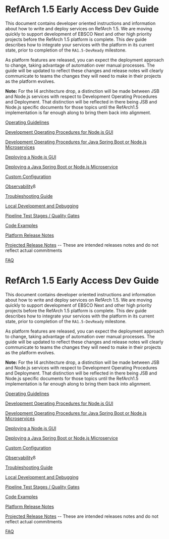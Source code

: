 # RefArch 1.5 Early Access Dev Guide

This document contains developer oriented instructions and information about how to write and deploy services on RefArch 1.5. We are moving quickly to support development of EBSCO Next and other high priority projects before the RefArch 1.5 platform is complete. This dev guide describes how to integrate your services with the platform in its current state, prior to completion of the `RA1.5-DevReady` milestone.

As platform features are released, you can expect the deployment approach to change, taking advantage of automation over manual processes. The guide will be updated to reflect these changes and release notes will clearly communicate to teams the changes they will need to make in their projects as the platform evolves.

__Note:__ For the I4 architecture drop, a distinction will be made between JSB and Node.js services with respect to Development Operating Procedures and Deployment. That distinction will be reflected in there being JSB and Node.js specific documents for those topics until the RefArch1.5 implementation is far enough along to bring them back into alignment.

[Operating Guidelines](/guides/Operating_Guidelines.md)

[Development Operating Procedures for Node.js GUI](/guides/Development_Operating_Procedures.md)

[Development Operating Procedures for Java Spring Boot or Node.js Microservices](/guides/Development_Operating_Procedures_JSB_or_Node_Microservices.md)

[Deploying a Node.js GUI](/guides/Deploy.md)

[Deploying a Java Spring Boot or Node.js Microservice](/guides/Deploy_JSB_or_Node_microservice.md)

[Custom Configuration](/guides/Custom_Configuration.md)

[Observability](/guides/Observability.md)ß

[Troubleshooting Guide](/guides/Troubleshooting_Guide.md)

[Local Development and Debugging](/guides/Local_Dev_and_Debugging.md)

[Pipeline Test Stages / Quality Gates](/guides/Quality_Gates_Medusa.md)

[Code Examples](/guides/Code_Examples.md)

[Platform Release Notes](/guides/Platform_Release_Notes.md)

[Projected Release Notes](/guides/Preliminary_Platform_Release_Notes.md) -- These are intended releases notes and do not reflect actual commitments

[FAQ](/guides/FAQ.md)
# RefArch 1.5 Early Access Dev Guide

This document contains developer oriented instructions and information about how to write and deploy services on RefArch 1.5. We are moving quickly to support development of EBSCO Next and other high priority projects before the RefArch 1.5 platform is complete. This dev guide describes how to integrate your services with the platform in its current state, prior to completion of the `RA1.5-DevReady` milestone.

As platform features are released, you can expect the deployment approach to change, taking advantage of automation over manual processes. The guide will be updated to reflect these changes and release notes will clearly communicate to teams the changes they will need to make in their projects as the platform evolves.

__Note:__ For the I4 architecture drop, a distinction will be made between JSB and Node.js services with respect to Development Operating Procedures and Deployment. That distinction will be reflected in there being JSB and Node.js specific documents for those topics until the RefArch1.5 implementation is far enough along to bring them back into alignment.

[Operating Guidelines](/guides/Operating_Guidelines.md)

[Development Operating Procedures for Node.js GUI](/guides/Development_Operating_Procedures.md)

[Development Operating Procedures for Java Spring Boot or Node.js Microservices](/guides/Development_Operating_Procedures_JSB_or_Node_Microservices.md)

[Deploying a Node.js GUI](/guides/Deploy.md)

[Deploying a Java Spring Boot or Node.js Microservice](/guides/Deploy_JSB_or_Node_microservice.md)

[Custom Configuration](/guides/Custom_Configuration.md)

[Observability](/guides/Observability.md)ß

[Troubleshooting Guide](/guides/Troubleshooting_Guide.md)

[Local Development and Debugging](/guides/Local_Dev_and_Debugging.md)

[Pipeline Test Stages / Quality Gates](/guides/Quality_Gates_Medusa.md)

[Code Examples](/guides/Code_Examples.md)

[Platform Release Notes](/guides/Platform_Release_Notes.md)

[Projected Release Notes](/guides/Preliminary_Platform_Release_Notes.md) -- These are intended releases notes and do not reflect actual commitments

[FAQ](/guides/FAQ.md)
